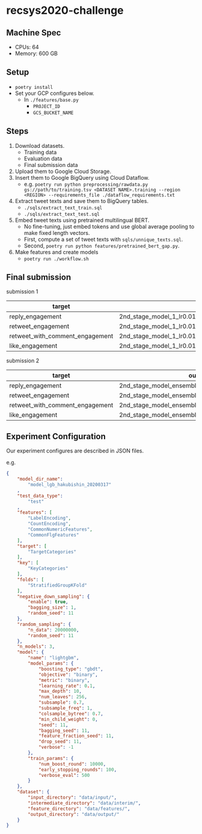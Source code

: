 # recsys2020-challenge

## Machine Spec

- CPUs: 64
- Memory: 600 GB

## Setup

- `poetry install`
- Set your GCP configures below.
  - In `./features/base.py`
    - `PROJECT_ID`
    - `GCS_BUCKET_NAME`

## Steps

1. Download datasets.
    - Training data
    - Evaluation data
    - Final submission data
2. Upload them to Google Cloud Storage.
3. Insert them to Google BigQuery using Cloud Dataflow.
    - e.g. `poetry run python preprocessing/rawdata.py gs://path/to/training.tsv <DATASET NAME>.training --region <REGION> --requirements_file ./dataflow_requirements.txt`
4. Extract tweet texts and save them to BigQuery tables.
    - `./sqls/extract_text_train.sql`
    - `./sqls/extract_text_test.sql`
5. Embed tweet texts using pretrained multilingual BERT.
    - No fine-tuning, just embed tokens and use global average pooling to make fixed length vectors.
    - First, compute a set of tweet texts with `sqls/unnique_texts.sql`.
    - Second, `poetry run python features/pretrained_bert_gap.py`.
6. Make features and create models
    - `poetry run ./workflow.sh`

## Final submission

submission 1

target | output directory name and file name
-- | --
reply_engagement | 2nd_stage_model_1_lr0.01_models5_data1000000/reply_engagement_submission_test.csv
retweet_engagement | 2nd_stage_model_1_lr0.01_models5_data1000000/retweet_engagement_submission_test.csv
retweet_with_comment_engagement | 2nd_stage_model_1_lr0.01_models5_data1000000/retweet_with_comment_engagement_submission_test.csv
like_engagement | 2nd_stage_model_1_lr0.01_models5_data100000/like_engagement_submission_test.csv

submission 2

target | output directory name and file name
-- | --
reply_engagement | 2nd_stage_model_ensemble/reply_engagement_submission_test.csv
retweet_engagement | 2nd_stage_model_ensemble/retweet_engagement_submission_test.csv
retweet_with_comment_engagement | 2nd_stage_model_ensemble/retweet_with_comment_engagement_submission_test.csv
like_engagement | 2nd_stage_model_ensemble/like_engagement_submission_test.csv

## Experiment Configuration

Our experiment configures are described in JSON files.

e.g.
```json
{
    "model_dir_name":
        "model_lgb_hakubishin_20200317"
    ,
    "test_data_type":
        "test"
    ,
    "features": [
        "LabelEncoding",
        "CountEncoding",
        "CommonNumericFeatures",
        "CommonFlgFeatures"
    ],
    "target": [
        "TargetCategories"
    ],
    "key": [
        "KeyCategories"
    ],
    "folds": [
        "StratifiedGroupKFold"
    ],
    "negative_down_sampling": {
        "enable": true,
        "bagging_size": 1,
        "random_seed": 11
    },
    "random_sampling": {
        "n_data": 20000000,
        "random_seed": 11
    },
    "n_models": 3,
    "model": {
        "name": "lightgbm",
        "model_params": {
            "boosting_type": "gbdt",
            "objective": "binary",
            "metric": "binary",
            "learning_rate": 0.1,
            "max_depth": 10,
            "num_leaves": 256,
            "subsample": 0.7,
            "subsample_freq": 1,
            "colsample_bytree": 0.7,
            "min_child_weight": 0,
            "seed": 11,
            "bagging_seed": 11,
            "feature_fraction_seed": 11,
            "drop_seed": 11,
            "verbose": -1
        },
        "train_params": {
            "num_boost_round": 10000,
            "early_stopping_rounds": 100,
            "verbose_eval": 500
        }
    },
    "dataset": {
        "input_directory": "data/input/",
        "intermediate_directory": "data/interim/",
        "feature_directory": "data/features/",
        "output_directory": "data/output/"
    }
}
```
